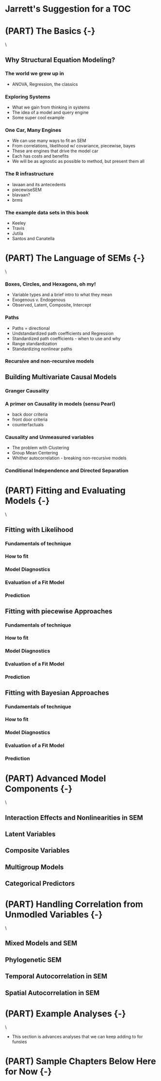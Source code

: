 # Jarrett's Suggestion for a TOC

# (PART) The Basics {-}
\

## Why Structural Equation Modeling?  

### The world we grew up in  
  - ANOVA, Regression, the classics  
  
### Exploring Systems  
  - What we gain from thinking in systems  
  - The idea of a model and query engine  
  - Some super cool example  
  
### One Car, Many Engines
  - We can use many ways to fit an SEM
  - From correlations, likelihood w/ covariance, piecewise, bayes
  - These are engines that drive the model car
  - Each has costs and benefits
  - We will be as agnostic as possible to method, but present them all

### The R infrastructure  
  - lavaan and its antecedents  
  - piecewiseSEM  
  - blavaan?  
  - brms  
  
### The example data sets in this book  
  - Keeley  
  - Travis  
  - Jutila  
  - Santos and Canatella  

# (PART) The Language of SEMs {-}

\

### Boxes, Circles, and Hexagons, oh my!
  - Variable types and a brief intro to what they mean
  -  Exogenous v. Endogenous
  - Observed, Latent, Composite, Intercept
  
### Paths
  - Paths = directional
  - Undstandardized path coefficients and Regression
  - Standardized path coefficients - when to use and why
  - Range standardization
  - Standardizing nonlinear paths
  
### Recursive and non-recursive models

## Building Multivariate Causal Models

### Granger Causality

### A primer on Causality in models (sensu Pearl)
  - back door criteria
  - front door criteria
  - counterfactuals
  
### Causality and Unmeasured variables
  - The problem with Clustering
  - Group Mean Centering
  - Whither autocorrelation - breaking non-recursive models
  
### Conditional Independence and Directed Separation

# (PART) Fitting and Evaluating Models {-}

\

## Fitting with Likelihood
### Fundamentals of technique
### How to fit
### Model Diagnostics
### Evaluation of a Fit Model
### Prediction

## Fitting with piecewise Approaches
### Fundamentals of technique
### How to fit
### Model Diagnostics
### Evaluation of a Fit Model
### Prediction

## Fitting with Bayesian Approaches
### Fundamentals of technique
### How to fit
### Model Diagnostics
### Evaluation of a Fit Model
### Prediction

# (PART) Advanced Model Components {-}
\

## Interaction Effects and Nonlinearities in SEM

## Latent Variables

## Composite Variables

## Multigroup Models

## Categorical Predictors


# (PART) Handling Correlation from Unmodled Variables {-}

\

## Mixed Models and SEM

## Phylogenetic SEM

## Temporal Autocorrelation in SEM

## Spatial Autocorrelation in SEM


# (PART) Example Analyses {-}

\

- This section is advances analyses that we can keep adding to for funsies

# (PART) Sample Chapters Below Here for Now {-}
